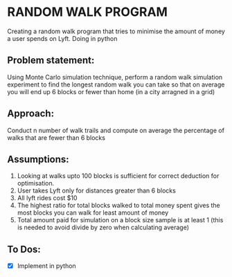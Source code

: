 # RANDOM WALK PROGRAM
Creating a random walk program that tries to minimise the amount of money a user spends on Lyft. Doing in python

## Problem statement:
Using Monte Carlo simulation technique, perform a random walk simulation experiment to find the longest random walk you can take so that on average you will end up 6 blocks or fewer than home (in a city arragned in a grid)


## Approach:
Conduct n number of walk trails and compute on average the percentage of walks that are fewer than 6 blocks


## Assumptions:
   1. Looking at walks upto 100 blocks is sufficient for correct deduction for optimisation. 
   1. User takes Lyft only for distances greater than 6 blocks
   1. All lyft rides cost $10
   1. The highest ratio for total blocks walked to total money spent gives the most blocks you can walk for least amount of money
   1. Total amount paid for simulation on a block size sample is at least 1 (this is needed to avoid divide by zero when calculating average) 


## To Dos:
- [X] Implement in python 

